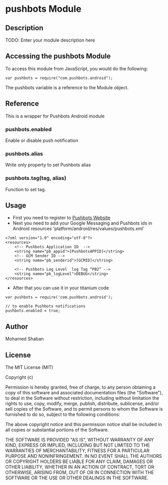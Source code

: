 # pushbots Module

## Description

TODO: Enter your module description here

## Accessing the pushbots Module

To access this module from JavaScript, you would do the following:

    var pushbots = require("com.pushbots.android");

The pushbots variable is a reference to the Module object.

## Reference

This is a wrapper for Pushbots Android module

### pushbots.enabled

Enable or disable push notification

### pushbots.alias

Write only property to set Pushbots alias

### pushbots.tag(tag, alias)

Function to set tag.

## Usage

- First you need to register to [Pushbots Website](http://pushbots.com)
- Next you need to add your Google Messaging and Pushbots ids in Android resources 'platform/android/res/values/pushbots.xml' 
```
<?xml version="1.0" encoding="utf-8"?>
<resources>
    <!-- Pushbots Application ID  -->
    <string name="pb_appid">[PushbotsAPPID]</string>
    <!-- GCM Sender ID -->
    <string name="pb_senderid">[GCMID]</string>
    
    <!-- Pushbots Log Level  log Tag “PB2” -->
    <string name="pb_logLevel">DEBUG</string>
</resources>
```
- After that you can use it in your titanium code

```
var pushbots = require('com.pushbots.android');

// to enable Pushbots notifications
pushbots.enabled = true;

```

## Author

Mohamed Shaban

## License

The MIT License (MIT)

Copyright (c) <year> <copyright holders>

Permission is hereby granted, free of charge, to any person obtaining a copy
of this software and associated documentation files (the "Software"), to deal
in the Software without restriction, including without limitation the rights
to use, copy, modify, merge, publish, distribute, sublicense, and/or sell
copies of the Software, and to permit persons to whom the Software is
furnished to do so, subject to the following conditions:

The above copyright notice and this permission notice shall be included in
all copies or substantial portions of the Software.

THE SOFTWARE IS PROVIDED "AS IS", WITHOUT WARRANTY OF ANY KIND, EXPRESS OR
IMPLIED, INCLUDING BUT NOT LIMITED TO THE WARRANTIES OF MERCHANTABILITY,
FITNESS FOR A PARTICULAR PURPOSE AND NONINFRINGEMENT. IN NO EVENT SHALL THE
AUTHORS OR COPYRIGHT HOLDERS BE LIABLE FOR ANY CLAIM, DAMAGES OR OTHER
LIABILITY, WHETHER IN AN ACTION OF CONTRACT, TORT OR OTHERWISE, ARISING FROM,
OUT OF OR IN CONNECTION WITH THE SOFTWARE OR THE USE OR OTHER DEALINGS IN
THE SOFTWARE.
